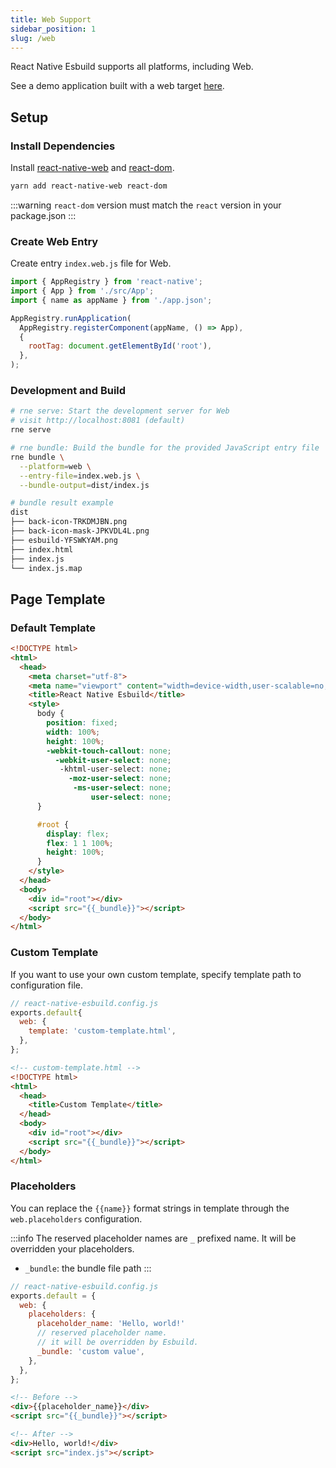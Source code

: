 ```yaml
---
title: Web Support
sidebar_position: 1
slug: /web
---
```


React Native Esbuild supports all platforms, including Web.

See a demo application built with a web target [here](https://rne-web-demo.vercel.app).

## Setup

### Install Dependencies

Install [react-native-web](https://necolas.github.io/react-native-web) and [react-dom](https://www.npmjs.com/package/react-dom).

```bash
yarn add react-native-web react-dom
```

:::warning
`react-dom` version must match the `react` version in your package.json
:::

### Create Web Entry

Create entry `index.web.js` file for Web.

```js
import { AppRegistry } from 'react-native';
import { App } from './src/App';
import { name as appName } from './app.json';

AppRegistry.runApplication(
  AppRegistry.registerComponent(appName, () => App),
  {
    rootTag: document.getElementById('root'),
  },
);
```

### Development and Build

```bash
# rne serve: Start the development server for Web 
# visit http://localhost:8081 (default)
rne serve

# rne bundle: Build the bundle for the provided JavaScript entry file
rne bundle \
  --platform=web \
  --entry-file=index.web.js \
  --bundle-output=dist/index.js

# bundle result example
dist
├── back-icon-TRKDMJBN.png
├── back-icon-mask-JPKVDL4L.png
├── esbuild-YFSWKYAM.png
├── index.html
├── index.js
└── index.js.map
```

## Page Template

### Default Template

```html
<!DOCTYPE html>
<html>
  <head>
    <meta charset="utf-8">
    <meta name="viewport" content="width=device-width,user-scalable=no,initial-scale=1.0,minimum-scale=1.0,maximum-scale=1.0">
    <title>React Native Esbuild</title>
    <style>
      body {
        position: fixed;
        width: 100%;
        height: 100%;
        -webkit-touch-callout: none;
          -webkit-user-select: none;
           -khtml-user-select: none;
             -moz-user-select: none;
              -ms-user-select: none;
                  user-select: none;
      }

      #root {
        display: flex;
        flex: 1 1 100%;
        height: 100%;
      }
    </style>  
  </head>
  <body>
    <div id="root"></div>
    <script src="{{_bundle}}"></script>
  </body>
</html>
```

### Custom Template

If you want to use your own custom template, specify template path to configuration file.

```js
// react-native-esbuild.config.js
exports.default{
  web: {
    template: 'custom-template.html',
  },
};
```

```html
<!-- custom-template.html -->
<!DOCTYPE html>
<html>
  <head>
    <title>Custom Template</title>
  </head>
  <body>
    <div id="root"></div>
    <script src="{{_bundle}}"></script>
  </body>
</html>
```

### Placeholders

You can replace the `{{name}}` format strings in template through the `web.placeholders` configuration.

:::info
The reserved placeholder names are `_` prefixed name. It will be overridden your placeholders.

- `_bundle`: the bundle file path
:::

```js
// react-native-esbuild.config.js
exports.default = {
  web: {
    placeholders: {
      placeholder_name: 'Hello, world!'
      // reserved placeholder name.
      // it will be overridden by Esbuild.
      _bundle: 'custom value',
    },
  },
};
```

```html
<!-- Before -->
<div>{{placeholder_name}}</div>
<script src="{{_bundle}}"></script>

<!-- After -->
<div>Hello, world!</div>
<script src="index.js"></script>
```
